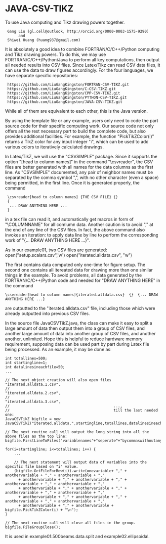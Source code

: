 # JAVA-CSV-TIKZ
To use Java computing and Tikz drawing powers together.

     Gang Liu (gl.cell@outlook, http://orcid.org/0000-0003-1575-9290)
          and
     Shiwei Huang (huang937@gmail.com)
     
It is absolutely a good idea to combine FORTRAN/C/C++/Python computing and Tikz drawing powers. To do this, we may use FORTRAN/C/C++/Python/Java to perform all key computations, then output all needed results into CSV files. Since Latex/Tikz can read CSV data files, it can use the data to draw figures accordingly. For the four languages, we have separate specific  repositories: 

     https://github.com/LiuGangKingston/FORTRAN-CSV-TIKZ.git
     https://github.com/LiuGangKingston/C-CSV-TIKZ.git
     https://github.com/LiuGangKingston/CPP-CSV-TIKZ.git
     https://github.com/LiuGangKingston/PYTHON-CSV-TIKZ.git
     https://github.com/LiuGangKingston/JAVA-CSV-TIKZ.git

While all of them are equivalent to each other, this is the Java version. 

By using the template file or any example, users only need to code the part source code for their specific computing work. Our source code not only offers all the rest necessary part to build the complete code, but also provides additional facilities. For example, the function "PickTikZColor(i)" returns a TikZ color for any input integer "i", which can be used to add various colors to iteratively calculated drawings. 

In Latex/TikZ, we will use the "CSVSIMPLE" package. Since it supports the option "[head to column names]" in the command "\csvreader", the CSV files are better generated with all names for the data columns as the first line. As "CSVSIMPLE" documented, any pair of neighbor names must be separated by the comma symbol ",", with no other character (even a space) being permitted, in the first line. Once it is generated properly, the command

     \csvreader[head to column names] {THE CSV FILE} {}  
     {
      ... DRAW ANYTHING HERE ...
     }

in a tex file can read it, and automatically get macros in form of "\COLUMNNAME" for all comlumn data. Another caution is to avoid "," at the end of any line of the CSV files. In fact, the above command also invokes an iteration: to apply data line by line to perform the corresponding work of "{... DRAW ANYTHING HERE ...}". 

As in our example01, two CSV files are generated: 
    open("setup.scalars.csv",'w')
    open("iterated.alldata.csv", "w")

The first contains data computed only one-time for figure setup. The second one contains all itereated data for drawing more than one similar things in the example. To avoid problems, all data generated by the FORTRAN/C/C++/Python code and needed for "DRAW ANYTHING HERE" in the command

    \csvreader[head to column names]{iterated.alldata.csv}  {}  {... DRAW ANYTHING HERE ...}

are outputted to the "iterated.alldata.csv" file, including those which were already outputted into previous CSV files. 

In the source file JavaCSVTikZ.java, the class can make it easy to split a large amount of data then output them into a group of CSV files, and another large amount of data into another group of CSV files, and another another, unlimited. Hope this is helpful to reduce hardware memory requirement, supposing data can be used part by part during Latex file being processed. As an example, it may be done as:

    int totallines=500;
    int startingline=1;
    int datalinesineachfile=50;
    ...

    // The next object creation will also open files "iterated.alldata.1.csv", 
    //                                               "iterated.alldata.2.csv", 
    //                                               "iterated.alldata.3.csv", 
    //                                               ..., 
    //                                               till the last needed one:
    JavaCSVTikZ bigfile = new JavaCSVTikZ("iterated.alldata.",startingline,totallines,datalinesineachfile);

    // The next routine call will output the long string into all the above files as the top line:
    bigfile.FirstLineToFiles("variablenames"+"seperate"+"bycommaswithoutanythingelse\n");

    for(i=startingline; i<=totallines; i++) {
        ...

        // The next statement will output data of variables into the specific file based on "i" value. 
        (bigfile.GetFileForRow(i)).write(onevariable+ "," + anothervariable + "," + anothervariable + ","
          + anothervariable + "," + anothervariable + "," + anothervariable + "," + anothervariable + ","
          + anothervariable + "," + anothervariable + "," + anothervariable + "," + anothervariable + ","
          + anothervariable + "," + anothervariable + "," + anothervariable + "," + anothervariable + ","
          + anothervariable + "," + anothervariable + bigfile.PickTikZColor(i) + "\n");
    }

    // The next routine call will close all files in the group.
    bigfile.FileGroupClose();

It is used in example01.500beams.data.split and example02.ellipsoidal. 



